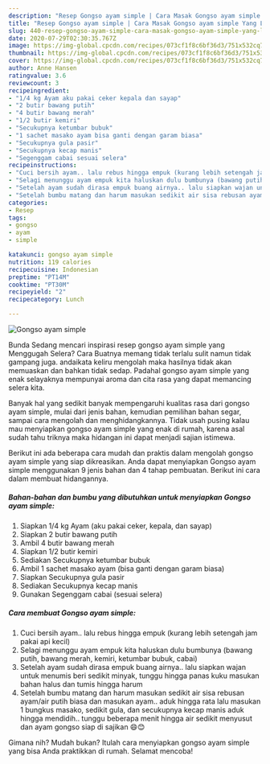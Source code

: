 ```yaml
---
description: "Resep Gongso ayam simple | Cara Masak Gongso ayam simple Yang Lezat"
title: "Resep Gongso ayam simple | Cara Masak Gongso ayam simple Yang Lezat"
slug: 440-resep-gongso-ayam-simple-cara-masak-gongso-ayam-simple-yang-lezat
date: 2020-07-29T02:30:35.767Z
image: https://img-global.cpcdn.com/recipes/073cf1f8c6bf36d3/751x532cq70/gongso-ayam-simple-foto-resep-utama.jpg
thumbnail: https://img-global.cpcdn.com/recipes/073cf1f8c6bf36d3/751x532cq70/gongso-ayam-simple-foto-resep-utama.jpg
cover: https://img-global.cpcdn.com/recipes/073cf1f8c6bf36d3/751x532cq70/gongso-ayam-simple-foto-resep-utama.jpg
author: Anne Hansen
ratingvalue: 3.6
reviewcount: 3
recipeingredient:
- "1/4 kg Ayam aku pakai ceker kepala dan sayap"
- "2 butir bawang putih"
- "4 butir bawang merah"
- "1/2 butir kemiri"
- "Secukupnya ketumbar bubuk"
- "1 sachet masako ayam bisa ganti dengan garam biasa"
- "Secukupnya gula pasir"
- "Secukupnya kecap manis"
- "Segenggam cabai sesuai selera"
recipeinstructions:
- "Cuci bersih ayam.. lalu rebus hingga empuk (kurang lebih setengah jam pakai api kecil)"
- "Selagi menunggu ayam empuk kita haluskan dulu bumbunya (bawang putih, bawang merah, kemiri, ketumbar bubuk, cabai)"
- "Setelah ayam sudah dirasa empuk buang airnya.. lalu siapkan wajan untuk menumis beri sedikit minyak, tunggu hingga panas kuku masukan bahan halus dan tumis hingga harum"
- "Setelah bumbu matang dan harum masukan sedikit air sisa rebusan ayam/air putih biasa dan masukan ayam.. aduk hingga rata lalu masukan 1 bungkus masako, sedikit gula, dan secukupnya kecap manis aduk hingga mendidih.. tunggu beberapa menit hingga air sedikit menyusut dan ayam gongso siap di sajikan 😄😊"
categories:
- Resep
tags:
- gongso
- ayam
- simple

katakunci: gongso ayam simple 
nutrition: 119 calories
recipecuisine: Indonesian
preptime: "PT14M"
cooktime: "PT30M"
recipeyield: "2"
recipecategory: Lunch

---
```



![Gongso ayam simple](https://img-global.cpcdn.com/recipes/073cf1f8c6bf36d3/751x532cq70/gongso-ayam-simple-foto-resep-utama.jpg)

Bunda Sedang mencari inspirasi resep gongso ayam simple yang Menggugah Selera? Cara Buatnya memang tidak terlalu sulit namun tidak gampang juga. andaikata keliru mengolah maka hasilnya tidak akan memuaskan dan bahkan tidak sedap. Padahal gongso ayam simple yang enak selayaknya mempunyai aroma dan cita rasa yang dapat memancing selera kita.

Banyak hal yang sedikit banyak mempengaruhi kualitas rasa dari gongso ayam simple, mulai dari jenis bahan, kemudian pemilihan bahan segar, sampai cara mengolah dan menghidangkannya. Tidak usah pusing kalau mau menyiapkan gongso ayam simple yang enak di rumah, karena asal sudah tahu triknya maka hidangan ini dapat menjadi sajian istimewa.




Berikut ini ada beberapa cara mudah dan praktis dalam mengolah gongso ayam simple yang siap dikreasikan. Anda dapat menyiapkan Gongso ayam simple menggunakan 9 jenis bahan dan 4 tahap pembuatan. Berikut ini cara dalam membuat hidangannya.

<!--inarticleads1-->

##### Bahan-bahan dan bumbu yang dibutuhkan untuk menyiapkan Gongso ayam simple:

1. Siapkan 1/4 kg Ayam (aku pakai ceker, kepala, dan sayap)
1. Siapkan 2 butir bawang putih
1. Ambil 4 butir bawang merah
1. Siapkan 1/2 butir kemiri
1. Sediakan Secukupnya ketumbar bubuk
1. Ambil 1 sachet masako ayam (bisa ganti dengan garam biasa)
1. Siapkan Secukupnya gula pasir
1. Sediakan Secukupnya kecap manis
1. Gunakan Segenggam cabai (sesuai selera)




<!--inarticleads2-->

##### Cara membuat Gongso ayam simple:

1. Cuci bersih ayam.. lalu rebus hingga empuk (kurang lebih setengah jam pakai api kecil)
1. Selagi menunggu ayam empuk kita haluskan dulu bumbunya (bawang putih, bawang merah, kemiri, ketumbar bubuk, cabai)
1. Setelah ayam sudah dirasa empuk buang airnya.. lalu siapkan wajan untuk menumis beri sedikit minyak, tunggu hingga panas kuku masukan bahan halus dan tumis hingga harum
1. Setelah bumbu matang dan harum masukan sedikit air sisa rebusan ayam/air putih biasa dan masukan ayam.. aduk hingga rata lalu masukan 1 bungkus masako, sedikit gula, dan secukupnya kecap manis aduk hingga mendidih.. tunggu beberapa menit hingga air sedikit menyusut dan ayam gongso siap di sajikan 😄😊




Gimana nih? Mudah bukan? Itulah cara menyiapkan gongso ayam simple yang bisa Anda praktikkan di rumah. Selamat mencoba!
